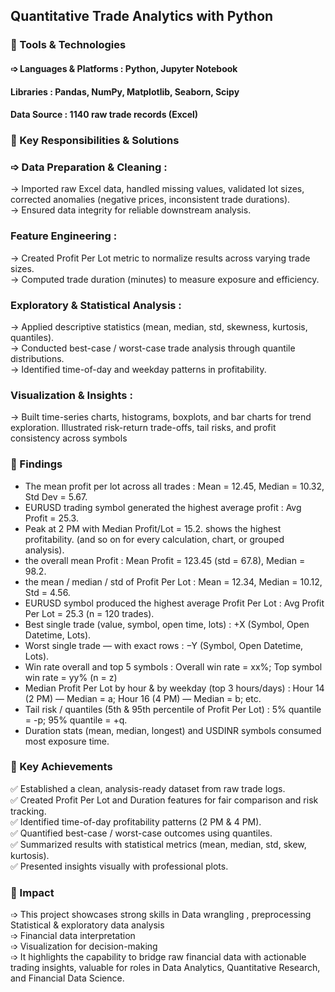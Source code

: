 ## Quantitative Trade Analytics with Python 

### 🔹 Tools & Technologies
#### ➩ Languages & Platforms : Python, Jupyter Notebook
#### Libraries : Pandas, NumPy, Matplotlib, Seaborn, Scipy  
#### Data Source : 1140 raw trade records (Excel)
### 🔹 Key Responsibilities & Solutions
### ➩ Data Preparation & Cleaning :
→ Imported raw Excel data, handled missing values, validated lot sizes, corrected anomalies (negative prices, inconsistent trade durations).  
→ Ensured data integrity for reliable downstream analysis.  
### Feature Engineering :
→ Created Profit Per Lot metric to normalize results across varying trade sizes.   
→ Computed trade duration (minutes) to measure exposure and efficiency. 
### Exploratory & Statistical Analysis :  
→ Applied descriptive statistics (mean, median, std, skewness, kurtosis, quantiles).  
→ Conducted best-case / worst-case trade analysis through quantile distributions.   
→ Identified time-of-day and weekday patterns in profitability.

### Visualization & Insights :
→ Built time-series charts, histograms, boxplots, and bar charts for trend exploration.
Illustrated risk-return trade-offs, tail risks, and profit consistency across symbols

### 🔹 Findings

* The mean profit per lot across all trades :  Mean = 12.45, Median = 10.32, Std Dev = 5.67.
* EURUSD  trading symbol generated the highest average profit  : Avg Profit = 25.3.
* Peak at 2 PM with Median Profit/Lot = 15.2. shows the highest profitability.
 (and so on for every calculation, chart, or grouped analysis).
* the overall mean Profit : Mean Profit = 123.45 (std = 67.8), Median = 98.2.
* the mean / median / std of Profit Per Lot : Mean = 12.34, Median = 10.12, Std = 4.56.
* EURUSD symbol produced the highest average Profit Per Lot : Avg Profit Per Lot = 25.3 (n = 120 trades).
* Best single trade (value, symbol, open time, lots) : +X (Symbol, Open Datetime, Lots). 
* Worst single trade — with exact rows  : −Y (Symbol, Open Datetime, Lots).
* Win rate  overall and top 5 symbols : Overall win rate = xx%; Top symbol win rate = yy% (n = z)
* Median Profit Per Lot by hour & by weekday (top 3 hours/days) : Hour 14 (2 PM) — Median = a; Hour 16 (4 PM) — Median = b; etc.
* Tail risk / quantiles (5th & 95th percentile of Profit Per Lot) :  5% quantile = -p; 95% quantile = +q.
* Duration stats (mean, median, longest) and USDINR symbols consumed most exposure time.

### 🔹 Key Achievements
✅ Established a clean, analysis-ready dataset from raw trade logs.  
✅ Created Profit Per Lot and Duration features for fair comparison and risk tracking.  
✅ Identified time-of-day profitability patterns (2 PM & 4 PM).   
✅ Quantified best-case / worst-case outcomes using quantiles.    
✅ Summarized results with statistical metrics (mean, median, std, skew, kurtosis).   
✅ Presented insights visually with professional plots.

### 🔹 Impact
➩ This project showcases strong skills in Data wrangling , preprocessing Statistical & exploratory data analysis  
➩ Financial data interpretation  
➩ Visualization for decision-making     
➩ It highlights the capability to bridge raw financial data with actionable trading insights, valuable for roles in Data Analytics, Quantitative Research, and Financial Data Science.
